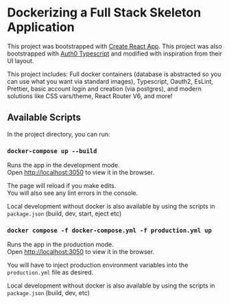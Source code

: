 # Dockerizing a Full Stack Skeleton Application

This project was bootstrapped with [Create React App](https://github.com/facebook/create-react-app).
This project was also bootstrapped with [Auth0 Typescript](https://github.com/auth0-developer-hub/spa_react_javascript_hello-world_react-router-6/tree/basic-authentication-with-api-integration) and modified with inspiration from their UI layout.

This project includes: Full docker containers (database is abstracted so you can use what you want via standard images), Typescript, Oauth2, EsLint, Prettier, basic account login and creation (via postgres), and modern solutions like CSS vars/theme, React Router V6, and more!

## Available Scripts

In the project directory, you can run:

### `docker-compose up --build`

Runs the app in the development mode.\
Open [http://localhost:3050](http://localhost:3000) to view it in the browser.

The page will reload if you make edits.\
You will also see any lint errors in the console.

Local development without docker is also available by using the scripts in `package.json` (build, dev, start, eject etc)

### `docker compose -f docker-compose.yml -f production.yml up`

Runs the app in the production mode.\
Open [http://localhost:3050](http://localhost:3050) to view it in the browser.

You will have to inject production environment variables into the `production.yml` file as desired.

Local development without docker is also available by using the scripts in `package.json` (build, dev, etc)
